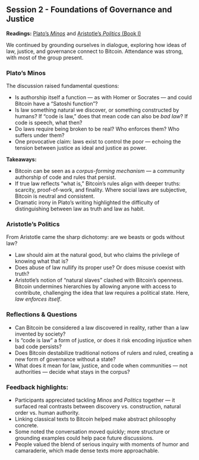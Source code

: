 ## **Session 2 -** Foundations of Governance and Justice

**Readings:** [Plato’s *Minos*](https://monadnock.net/plato/minos.html) and [Aristotle’s *Politics* (Book I)](https://classics.mit.edu/Aristotle/politics.1.one.html)

We continued by grounding ourselves in dialogue, exploring how ideas of law, justice, and governance connect to Bitcoin. Attendance was strong, with most of the group present.

### **Plato’s Minos**

The discussion raised fundamental questions:

- Is authorship itself a function — as with Homer or Socrates — and could Bitcoin have a “Satoshi function”?
- Is law something natural we discover, or something constructed by humans? If “code is law,” does that mean code can also be *bad law*? If code is speech, what then?
- Do laws require being broken to be real? Who enforces them? Who suffers under them?
- One provocative claim: laws exist to control the poor — echoing the tension between justice as ideal and justice as power.

**Takeaways:**

- Bitcoin can be seen as a *corpus-forming mechanism* — a community authorship of code and rules that persist.
- If true law reflects “what is,” Bitcoin’s rules align with deeper truths: scarcity, proof-of-work, and finality. Where social laws are subjective, Bitcoin is neutral and consistent.
- Dramatic irony in Plato’s writing highlighted the difficulty of distinguishing between law as truth and law as habit.

### **Aristotle’s Politics**

From Aristotle came the sharp dichotomy: are we beasts or gods without law?

- Law should aim at the natural good, but who claims the privilege of knowing what that is?
- Does abuse of law nullify its proper use? Or does misuse coexist with truth?
- Aristotle’s notion of “natural slaves” clashed with Bitcoin’s openness. Bitcoin undermines hierarchies by allowing anyone with access to contribute, challenging the idea that law requires a political state. Here, *law enforces itself*.

### **Reflections & Questions**

- Can Bitcoin be considered a law discovered in reality, rather than a law invented by society?
- Is “code is law” a form of justice, or does it risk encoding injustice when bad code persists?
- Does Bitcoin destabilize traditional notions of rulers and ruled, creating a new form of governance without a state?
- What does it mean for law, justice, and code when communities — not authorities — decide what stays in the corpus?

### **Feedback highlights:**

- Participants appreciated tackling *Minos* and *Politics* together — it surfaced real contrasts between discovery vs. construction, natural order vs. human authority.
- Linking classical texts to Bitcoin helped make abstract philosophy concrete.
- Some noted the conversation moved quickly; more structure or grounding examples could help pace future discussions.
- People valued the blend of serious inquiry with moments of humor and camaraderie, which made dense texts more approachable.